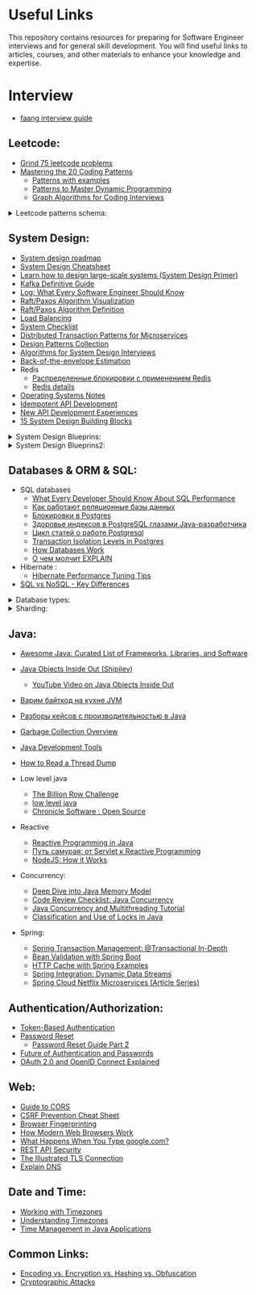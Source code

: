 # Useful Links

This repository contains resources for preparing for Software Engineer interviews and for general skill development. You will find useful links to articles, courses, and other materials to enhance your knowledge and expertise.

# Interview 
- [faang interview guide](https://www.techinterviewhandbook.org/software-engineering-interview-guide/)

## Leetcode:
- [Grind 75 leetcode problems](https://www.techinterviewhandbook.org/grind75/)
- [Mastering the 20 Coding Patterns](https://www.designgurus.io/blog/grokking-the-coding-interview-patterns)
  - [Patterns with examples](https://blog.algomaster.io/p/15-leetcode-patterns)
  - [Patterns to Master Dynamic Programming](https://blog.algomaster.io/p/20-patterns-to-master-dynamic-programming)
  - [Graph Algorithms for Coding Interviews](https://blog.algomaster.io/p/master-graph-algorithms-for-coding)

<details>
  <summary>Leetcode patterns schema:</summary>
  
  ![Schema1](leetcode.png)
</details>

## System Design:
- [System design roadmap](https://roadmap.sh/system-design)
- [System Design Cheatsheet](https://gist.github.com/vasanthk/485d1c25737e8e72759f)
- [Learn how to design large-scale systems (System Design Primer)](https://github.com/donnemartin/system-design-primer)
- [Kafka Definitive Guide](https://developer.confluent.io/courses/architecture/get-started/)
- [Log: What Every Software Engineer Should Know](https://engineering.linkedin.com/distributed-systems/log-what-every-software-engineer-should-know-about-real-time-datas-unifying)
- [Raft/Paxos Algorithm Visualization](http://thesecretlivesofdata.com/)
- [Raft/Paxos Algorithm Definition](https://medium.com/the-sixt-india-blog/raft-and-paxos-a-brief-introduction-to-the-basic-consensus-protocols-powering-distributed-systems-1a0ef7ca3acb)
- [Load Balancing](https://samwho.dev/load-balancing/#visualising-the-problem)
- [System Checklist](https://habr.com/ru/articles/583046/)
- [Distributed Transaction Patterns for Microservices](https://developers.redhat.com/articles/2021/09/21/distributed-transaction-patterns-microservices-compared)
- [Design Patterns Collection](https://github.com/DovAmir/awesome-design-patterns)
- [Algorithms for System Design Interviews](https://blog.bytebytego.com/p/algorithms-you-should-know-before)
- [Back-of-the-envelope Estimation](https://bytebytego.com/courses/system-design-interview/back-of-the-envelope-estimation)
- Redis
  - [Распределенные блокировки с применением Redis](https://habr.com/ru/company/piter/blog/518218/)
  - [Redis details](https://habr.com/ru/companies/nixys/articles/765694/)
- [Operating Systems Notes](https://github.com/blinky-z/OS-Learn)
- [Idempotent API Development](https://habr.com/ru/company/yandex/blog/442762/)
- [New API Development Experiences](https://habr.com/ru/company/yandex/blog/583332/)
- [15 System Design Building Blocks](https://blog.algomaster.io/p/15-system-design-building-blocks)

<details>
  <summary>System Design Blueprins:</summary>
  
  ![Schema1](sysdiz.jpeg)
</details>
<details>
  <summary>System Design Blueprins2:</summary>
  
  ![Click](sd-bp.pdf)
</details>

## Databases & ORM & SQL:
- SQL databases
   - [What Every Developer Should Know About SQL Performance](https://use-the-index-luke.com/sql/table-of-contents)
   - [Как работают реляционные базы данных](https://habr.com/ru/company/vk/blog/266811/)
   - [Блокировки в Postgres](https://habr.com/ru/company/otus/blog/452986/)
   - [Здоровье индексов в PostgreSQL глазами Java-разработчика](https://habr.com/ru/post/490824/)
   - [Цикл статей о работе Postgresql](https://habr.com/ru/company/postgrespro/blog/462877/)
   - [Transaction Isolation Levels in Postgres](https://www.thenile.dev/blog/transaction-isolation-postgres)
   - [How Databases Work](https://habr.com/ru/companies/vk/articles/266811/)
   - [О чем молчит EXPLAIN](https://habr.com/ru/company/tensor/blog/477624/)
- Hibernate :
  - [Hibernate Performance Tuning Tips](https://vladmihalcea.com/hibernate-performance-tuning-tips)
- [SQL vs NoSQL - Key Differences](https://blog.algomaster.io/p/design-spotify-system-design-interview) 
<details>
  <summary>Database types:</summary>
  
  ![Click](dbtypes.jpeg)
  ![Click](dbtypes2.webp)

</details>

<details>
  <summary>Sharding:</summary>

  ![Sharding](sharding.jpg)

</details>

  

## Java:
- [Awesome Java: Curated List of Frameworks, Libraries, and Software](https://github.com/akullpp/awesome-java)
- [Java Objects Inside Out (Shipilev)](https://shipilev.net/jvm/objects-inside-out/)
  - [YouTube Video on Java Objects Inside Out](https://www.youtube.com/watch?v=3BmznLJAgaA)

- [Варим байткод на кухне JVM](https://habr.com/ru/company/domclick/blog/500646/)
- [Разборы кейсов с производительностью в Java](https://habr.com/ru/post/423305/)
- [Garbage Collection Overview](https://habr.com/ru/post/269621/)
- [Java Development Tools](https://habr.com/ru/post/471772/)
- [How to Read a Thread Dump](https://dzone.com/articles/how-to-read-a-thread-dump)
- Low level java
  - [The Billion Row Challenge](https://questdb.io/blog/billion-row-challenge-step-by-step/)
  - [low level java](https://shipilev.net/jvm/anatomy-quarks/)
  - [Chronicle Software : Open Source](https://github.com/OpenHFT)
- Reactive
  - [Reactive Programming in Java](https://habr.com/ru/company/oleg-bunin/blog/543386/)
  - [Путь самурая: от Servlet к Reactive Programming](https://habr.com/ru/company/domclick/blog/504304/)
  - [NodeJS: How it Works](https://medium.com/webbdev/js-db3d35ffed7e)
- Concurrency:
  - [Deep Dive into Java Memory Model](https://habr.com/ru/articles/685518/)
  - [Code Review Checklist: Java Concurrency](https://github.com/code-review-checklists/java-concurrency)
  - [Java Concurrency and Multithreading Tutorial](http://tutorials.jenkov.com/java-concurrency/index.html)
  - [Classification and Use of Locks in Java](https://www.fatalerrors.org/a/classification-and-use-of-locks-in-java.html)
- Spring:
  - [Spring Transaction Management: @Transactional In-Depth](https://www.marcobehler.com/guides/spring-transaction-management-unconventional-guide)
  - [Bean Validation with Spring Boot](https://reflectoring.io/bean-validation-with-spring-boot/)
  - [HTTP Cache with Spring Examples](http://dolszewski.com/spring/http-cache-with-spring-examples/)
  - [Spring Integration: Dynamic Data Streams](https://habr.com/ru/post/509676/)
  - [Spring Cloud Netflix Microservices (Article Series)](https://medium.com/@kirill.sereda/spring-cloud-netflix-microservices-start-project-%D1%81%D0%B5%D1%80%D0%B8%D1%8F-%D1%81%D1%82%D0%B0%D1%82%D0%B5%D0%B9-%D1%87%D0%B0%D1%81%D1%82%D1%8C-1-7a892ad5f16)

## Authentication/Authorization:
- [Token-Based Authentication](https://gist.github.com/zmts/802dc9c3510d79fd40f9dc38a12bccfc)
- [Password Reset](https://habr.com/ru/company/vdsina/blog/523690/)
  - [Password Reset Guide Part 2](https://habr.com/ru/company/vdsina/blog/524014/)
- [Future of Authentication and Passwords](https://habr.com/ru/company/aktiv-company/blog/449442/)
- [OAuth 2.0 and OpenID Connect Explained](https://www.youtube.com/watch?v=996OiexHze0)

## Web:
- [Guide to CORS](https://grishaev.me/cors/)
- [CSRF Prevention Cheat Sheet](https://github.com/OWASP/CheatSheetSeries/blob/master/cheatsheets/Cross-Site_Request_Forgery_Prevention_Cheat_Sheet.md)
- [Browser Fingerprinting](https://habr.com/ru/company/oleg-bunin/blog/321294/)
- [How Modern Web Browsers Work](https://habr.com/ru/post/174057/)
- [What Happens When You Type google.com?](https://habr.com/ru/company/htmlacademy/blog/254825/)
- [REST API Security](https://habr.com/ru/post/503284/)
- [The Illustrated TLS Connection](https://tls13.xargs.org/)
- [Explain DNS](https://webhostinggeeks.com/guides/dns/)

## Date and Time:
- [Working with Timezones](https://habr.com/ru/company/mailru/blog/242645/)
- [Understanding Timezones](https://grishaev.me/timezone/)
- [Time Management in Java Applications](https://habr.com/ru/post/681608/)

## Common Links:
- [Encoding vs. Encryption vs. Hashing vs. Obfuscation](https://danielmiessler.com/study/encoding-encryption-hashing-obfuscation/#encoding)
- [Cryptographic Attacks](https://habr.com/ru/post/462437/)
